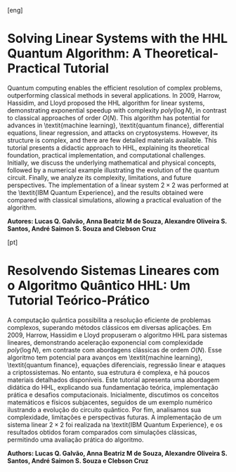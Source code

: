 [eng]
# Solving Linear Systems with the HHL Quantum Algorithm: A Theoretical-Practical Tutorial

Quantum computing enables the efficient resolution of complex problems, outperforming classical methods in several applications. In 2009, Harrow, Hassidim, and Lloyd proposed the HHL algorithm for linear systems, demonstrating exponential speedup with complexity $poly(\log N)$, in contrast to classical approaches of order $O(N)$. This algorithm has potential for advances in \textit{machine learning}, \textit{quantum finance}, differential equations, linear regression, and attacks on cryptosystems. However, its structure is complex, and there are few detailed materials available. This tutorial presents a didactic approach to HHL, explaining its theoretical foundation, practical implementation, and computational challenges. Initially, we discuss the underlying mathematical and physical concepts, followed by a numerical example illustrating the evolution of the quantum circuit. Finally, we analyze its complexity, limitations, and future perspectives. The implementation of a linear system $2 \times 2$ was performed at the \textit{IBM Quantum Experience}, and the results obtained were compared with classical simulations, allowing a practical evaluation of the algorithm.

**Autores: Lucas Q. Galvão, Anna Beatriz M de Souza, Alexandre Oliveira S. Santos, André Saimon S. Souza and Clebson Cruz**

[pt]
# Resolvendo Sistemas Lineares com o Algoritmo Quântico HHL: Um Tutorial Teórico-Prático

A computação quântica possibilita a resolução eficiente de problemas complexos, superando métodos clássicos em diversas aplicações. Em 2009, Harrow, Hassidim e Lloyd propuseram o algoritmo HHL para sistemas lineares, demonstrando aceleração exponencial com complexidade $poly(\log N)$, em contraste com abordagens clássicas de ordem $O(N)$. Esse algoritmo tem potencial para avanços em \textit{machine learning}, \textit{quantum finance}, equações diferenciais, regressão linear e ataques a criptossistemas. No entanto, sua estrutura é complexa, e há poucos materiais detalhados disponíveis. Este tutorial apresenta uma abordagem didática do HHL, explicando sua fundamentação teórica, implementação prática e desafios computacionais. Inicialmente, discutimos os conceitos matemáticos e físicos subjacentes, seguidos de um exemplo numérico ilustrando a evolução do circuito quântico. Por fim, analisamos sua complexidade, limitações e perspectivas futuras. A implementação de um sistema linear $2 \times 2$ foi realizada na \textit{IBM Quantum Experience}, e os resultados obtidos foram comparados com simulações clássicas, permitindo uma avaliação prática do algoritmo.

**Authors: Lucas Q. Galvão, Anna Beatriz M de Souza, Alexandre Oliveira S. Santos, André Saimon S. Souza e Clebson Cruz**
